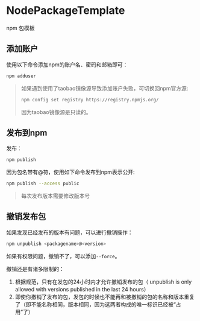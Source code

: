 # NodePackageTemplate
npm 包模板

## 添加账户
使用以下命令添加npm的账户名、密码和邮箱即可：
``` bash
npm adduser
```
> 如果遇到使用了taobao镜像源导致添加账户失败，可切换回npm官方源:
> ``` bash
> npm config set registry https://registry.npmjs.org/
> ```
> 因为taobao镜像源是只读的。

## 发布到npm

发布：
``` bash
npm publish
```
因为包名带有@符，使用如下命令发布到npm表示公开:
``` bash
npm publish --access public
```

> 每次发布版本需要修改版本号

## 撤销发布包

如果发现已经发布的版本有问题，可以进行撤销操作：
``` bash
npm unpublish <packagename>@<version>
```
如果有权限问题，撤销不了，可以添加`--force`。

撤销还是有诸多限制的：

1. 根据规范，只有在发包的24小时内才允许撤销发布的包（ unpublish is only allowed with versions published in the last 24 hours）
2. 即使你撤销了发布的包，发包的时候也不能再和被撤销的包的名称和版本重复了（即不能名称相同，版本相同，因为这两者构成的唯一标识已经被“占用”了）
